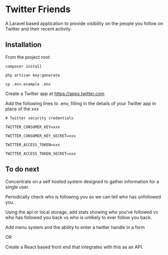 Twitter Friends
===============

A Laravel based application to provide visibility on the people you follow on 
Twitter and their recent activity.

Installation
------------

From the project root:

`composer install`

`php artisan key:generate`

`cp .env.example .env`

Create a Twitter app at https://apps.twitter.com

Add the following lines to .env, filling in the details of your Twitter app in 
place of the xxx

`# Twitter security credentials`

`TWITTER_CONSUMER_KEY=xxx`

`TWITTER_CONSUMER_KEY_SECRET=xxx`

`TWITTER_ACCESS_TOKEN=xxx`

`TWITTER_ACCESS_TOKEN_SECRET=xxx`

To do next
----------

Concentrate on a self hosted system designed to gather information for a single
user.

Periodically check who is following you so we can tell who has unfollowed you.

Using the api or local storage, add stats showing who you've followed vs who has
followed you back vs who is unlikely to ever follow you back.

Add menu system and the ability to enter a twitter handle in a form

OR

Create a React based front end that integrates with this as an API.